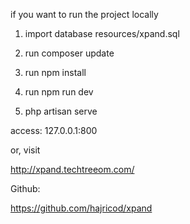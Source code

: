 if you want to run the project locally

1. import database resources/xpand.sql
2. run composer update
3. run npm install
4. run npm run dev

5. php artisan serve

access: 127.0.0.1:800

or, visit

http://xpand.techtreeom.com/

Github:

https://github.com/hajricod/xpand